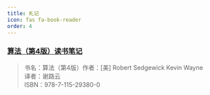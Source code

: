 ```yaml
---
title: 札记
icon: fas fa-book-reader
order: 4
---
```


### [算法（第4版）读书笔记](http://kamenriderkuuga.github.io/algs4-solutions)

> 书名：算法（第4版）作者：[美] Robert Sedgewick Kevin Wayne\
译者：谢路云\
ISBN：978-7-115-29380-0